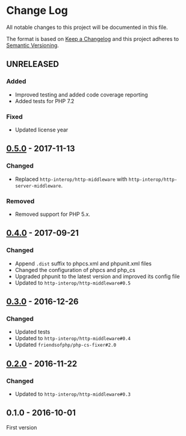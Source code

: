 # Change Log

All notable changes to this project will be documented in this file.

The format is based on [Keep a Changelog](http://keepachangelog.com/) 
and this project adheres to [Semantic Versioning](http://semver.org/).

## UNRELEASED

### Added

- Improved testing and added code coverage reporting
- Added tests for PHP 7.2

### Fixed

- Updated license year

## [0.5.0] - 2017-11-13

### Changed

- Replaced `http-interop/http-middleware` with  `http-interop/http-server-middleware`.

### Removed

- Removed support for PHP 5.x.

## [0.4.0] - 2017-09-21

### Changed

- Append `.dist` suffix to phpcs.xml and phpunit.xml files
- Changed the configuration of phpcs and php_cs
- Upgraded phpunit to the latest version and improved its config file
- Updated to `http-interop/http-middleware#0.5`

## [0.3.0] - 2016-12-26

### Changed

- Updated tests
- Updated to `http-interop/http-middleware#0.4`
- Updated `friendsofphp/php-cs-fixer#2.0`

## [0.2.0] - 2016-11-22

### Changed

- Updated to `http-interop/http-middleware#0.3`

## 0.1.0 - 2016-10-01

First version

[0.5.0]: https://github.com/middlewares/response-time/compare/v0.4.0...v0.5.0
[0.4.0]: https://github.com/middlewares/response-time/compare/v0.3.0...v0.4.0
[0.3.0]: https://github.com/middlewares/response-time/compare/v0.2.0...v0.3.0
[0.2.0]: https://github.com/middlewares/response-time/compare/v0.1.0...v0.2.0
